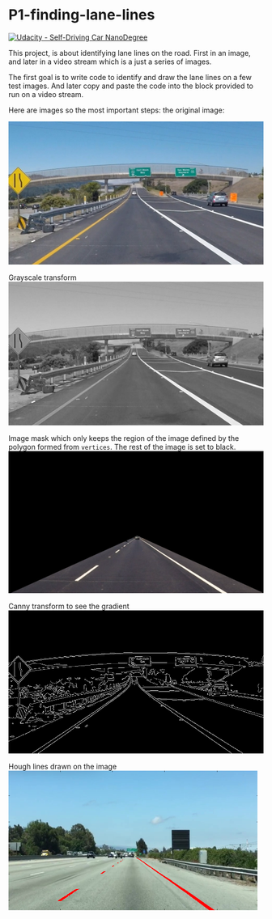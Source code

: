 # P1-finding-lane-lines

[![Udacity - Self-Driving Car NanoDegree](https://s3.amazonaws.com/udacity-sdc/github/shield-carnd.svg)](http://www.udacity.com/drive)

This project, is about identifying lane lines on the road. First in an image, and later in a video stream which is a just a series of images. 

The first goal is to write code to identify and draw the lane lines on a few test images. And later copy and paste the code into the block provided to run on a video stream.

Here are images so the most important steps:
the original image:

![](https://github.com/christianreiser/P1-finding-lane-lines/blob/master/P1/output_images/original.jpg)

Grayscale transform
![](https://github.com/christianreiser/P1-finding-lane-lines/blob/master/P1/output_images/gray.jpg)

Image mask which only keeps the region of the image defined by the polygon
formed from `vertices`. The rest of the image is set to black.
![](https://github.com/christianreiser/P1-finding-lane-lines/blob/master/P1/output_images/mask.png)

Canny transform to see the gradient
![](https://github.com/christianreiser/P1-finding-lane-lines/blob/master/P1/output_images/gradient.jpg)

Hough lines drawn on the image
![](https://github.com/christianreiser/P1-finding-lane-lines/blob/master/P1/output_images/combined.png)
